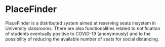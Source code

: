 # PlaceFinder
PlaceFinder is a distributed system aimed at reserving seats insystem in University classrooms. There are also functionalities related to notification of students eventually positive to COVID-19 (anonymously) and to the possibility of reducing the available number of seats for social distancing.
